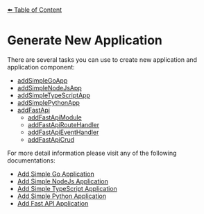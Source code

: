 [⬅️ Table of Content](../../README.md)
# Generate New Application

There are several tasks you can use to create new application and application component:

* [addSimpleGoApp](../../core-tasks/addSimpleGoApp)
* [addSimpleNodeJsApp](../../core-tasks/addSimpleNodeJsApp)
* [addSimpleTypeScriptApp](../../core-tasks/addSimpleTypeScriptApp)
* [addSimplePythonApp](../../core-tasks/addSimplePythonApp)
* [addFastApi](../../core-tasks/addFastApi)
    * [addFastApiModule](../../core-tasks/addFastApiModule)
    * [addFastApiRouteHandler](../../core-tasks/addFastApiRouteHandler)
    * [addFastApiEventHandler](../../core-tasks/addFastApiEventHandler)
    * [addFastApiCrud](../../core-tasks/addFastApiCrud)


For more detail information please visit any of the following documentations:

* [Add Simple Go Application](./simple-go-application.md)
* [Add Simple NodeJs Application](./simple-node-js-application.md)
* [Add Simple TypeScript Application](./simple-type-script-application.md)
* [Add Simple Python Application](./simple-python-application.md)
* [Add Fast API Application](./fast-api-application/README.md)